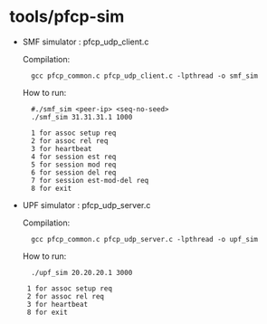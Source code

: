 # tools/pfcp-sim
  - SMF simulator : pfcp_udp_client.c
    
    Compilation:
      ```
        gcc pfcp_common.c pfcp_udp_client.c -lpthread -o smf_sim
      ```
    How to run:
    ```
      #./smf_sim <peer-ip> <seq-no-seed>
      ./smf_sim 31.31.31.1 1000
      
      1 for assoc setup req
      2 for assoc rel req
      3 for heartbeat 
      4 for session est req
      5 for session mod req
      6 for session del req
      7 for session est-mod-del req
      8 for exit

    ```
  - UPF simulator : pfcp_udp_server.c

    Compilation:
      ```
        gcc pfcp_common.c pfcp_udp_server.c -lpthread -o upf_sim
      ```
    How to run:
    ```
      ./upf_sim 20.20.20.1 3000

     1 for assoc setup req
     2 for assoc rel req
     3 for heartbeat 
     8 for exit

    ```
